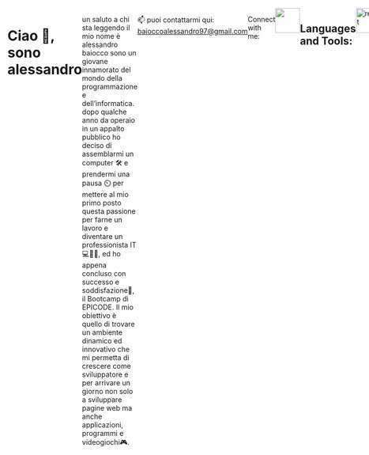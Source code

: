 
<div style="display:flex">


<h1>Ciao 👋, sono alessandro</h1>

un saluto a chi sta leggendo il mio nome è alessandro baiocco sono un giovane innamorato del mondo della programmazione e dell’informatica. dopo qualche anno da operaio in un appalto pubblico ho deciso di assemblarmi un computer 🛠️ e prendermi una pausa ⏲️ per mettere al mio primo posto questa passione per farne un lavoro e diventare un professionista IT💻👨‍🔧, ed ho appena concluso con successo e soddisfazione🥳, il Bootcamp di EPICODE. Il mio obiettivo è quello di trovare un ambiente dinamico ed innovativo che mi permetta di crescere come sviluppatore e per arrivare un giorno non solo a sviluppare pagine web ma anche applicazioni, programmi e videogiochi🎮.

📫 puoi contattarmi qui: baioccoalessandro97@gmail.com

<p>Connect with me:</p>
  <a href="www.linkedin.com/in/alessandro-baioccowebdeveloper"><img src="https://upload.wikimedia.org/wikipedia/commons/thumb/8/81/LinkedIn_icon.svg/2048px-LinkedIn_icon.svg.png" style="width:50px;height:50px;display:inline"/></a>
  <div style="display:flex">
    <h2>Languages and Tools:</h2>
    <a href="https://react.dev/"><img src="https://upload.wikimedia.org/wikipedia/commons/thumb/a/a7/React-icon.svg/2300px-React-icon.svg.png" alt="react" style="width:50px;height:50px;display:inline"/></a>
    <a href="https://getbootstrap.com/"><img src="https://pbs.twimg.com/profile_images/1273081551354396672/-Tzadxix_400x400.jpg" alt="bootstrap" style="width:50px;height:50px;display:inline"/></a>
    <a href="https://www.python.org/"><img src="https://upload.wikimedia.org/wikipedia/commons/thumb/c/c3/Python-logo-notext.svg/1869px-Python-logo-notext.svg.png" alt="python" style="width:50px;height:50px;display:inline"/></a>
    <a href="https://it.wikipedia.org/wiki/CSS"><img src="https://upload.wikimedia.org/wikipedia/commons/thumb/6/62/CSS3_logo.svg/2048px-CSS3_logo.svg.png" alt="css3" style="width:50px;height:50px;display:inline"/></a>
    <a href="https://git-scm.com/"><img src="https://upload.wikimedia.org/wikipedia/commons/thumb/3/3f/Git_icon.svg/2048px-Git_icon.svg.png" alt="git"  style="width:50px;height:50px;display:inline" /></a>
    <a href="https://it.wikipedia.org/wiki/HTML5"><img src="https://upload.wikimedia.org/wikipedia/commons/thumb/3/38/HTML5_Badge.svg/2048px-HTML5_Badge.svg.png" alt="html5"  style="width:50px;height:50px;display:inline"/></a>
    <a href="https://www.java.com/it/"><img src="https://cdn.freebiesupply.com/logos/large/2x/java-14-logo-png-transparent.png" alt="java"  style="width:50px;height:50px;display:inline"/></a>
    <a href="https://it.wikipedia.org/wiki/JavaScript"><img src="https://upload.wikimedia.org/wikipedia/commons/thumb/9/99/Unofficial_JavaScript_logo_2.svg/512px-Unofficial_JavaScript_logo_2.svg.png?20141107110902" alt="javascript"  style="width:50px;height:50px;display:inline"/></a>
    <a href="https://www.postgresql.org/"><img src="https://upload.wikimedia.org/wikipedia/commons/thumb/2/29/Postgresql_elephant.svg/993px-Postgresql_elephant.svg.png" alt="postgress sql"  style="width:50px;height:50px;display:inline"/></a>
    <a href="https://nodejs.org/en"><img src="https://seeklogo.com/images/N/nodejs-logo-FBE122E377-seeklogo.com.png" alt="nodejs"  style="width:50px;height:50px;display:inline"/></a>
    <a href="https://code.visualstudio.com/"><img src="https://upload.wikimedia.org/wikipedia/commons/thumb/9/9a/Visual_Studio_Code_1.35_icon.svg/2048px-Visual_Studio_Code_1.35_icon.svg.png" alt="visual studio code"  style="width:50px;height:50px;display:inline"/></a>
    <a href="https://sass-lang.com/"><img src="https://upload.wikimedia.org/wikipedia/commons/thumb/9/96/Sass_Logo_Color.svg/2560px-Sass_Logo_Color.svg.png" alt="sass"  style="width:50px;height:50px;display:inline"/></a>
    <a href="https://spring.io/"><img src="https://cdn.freebiesupply.com/logos/large/2x/spring-3-logo-png-transparent.png" alt="spring"  style="width:50px;height:50px;display:inline"/></a>
    <a href="https://www.typescriptlang.org/"><img src="https://upload.wikimedia.org/wikipedia/commons/thumb/4/4c/Typescript_logo_2020.svg/2048px-Typescript_logo_2020.svg.png" alt="typescript"  style="width:50px;height:50px;display:inline"/></a>
  </div>
</div>
